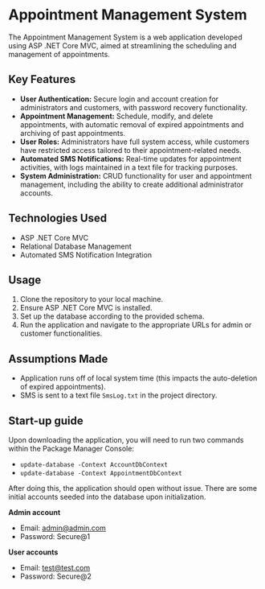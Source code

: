 # Appointment Management System

The Appointment Management System is a web application developed using ASP .NET Core MVC, aimed at streamlining the scheduling and management of appointments.

## Key Features

- **User Authentication:** Secure login and account creation for administrators and customers, with password recovery functionality.
- **Appointment Management:** Schedule, modify, and delete appointments, with automatic removal of expired appointments and archiving of past appointments.
- **User Roles:** Administrators have full system access, while customers have restricted access tailored to their appointment-related needs.
- **Automated SMS Notifications:** Real-time updates for appointment activities, with logs maintained in a text file for tracking purposes.
- **System Administration:** CRUD functionality for user and appointment management, including the ability to create additional administrator accounts. 

## Technologies Used

- ASP .NET Core MVC
- Relational Database Management
- Automated SMS Notification Integration

## Usage

1. Clone the repository to your local machine.
2. Ensure ASP .NET Core MVC is installed.
3. Set up the database according to the provided schema.
4. Run the application and navigate to the appropriate URLs for admin or customer functionalities.

## Assumptions Made

- Application runs off of local system time (this impacts the auto-deletion of expired appointments).
- SMS is sent to a text file `SmsLog.txt` in the project directory.

## Start-up guide

Upon downloading the application, you will need to run two commands within the Package Manager Console:

- `update-database -Context AccountDbContext`
- `update-database -Context AppointmentDbContext`

After doing this, the application should open without issue. There are some initial accounts seeded into the database upon initialization.

**Admin account**
- Email: admin@admin.com
- Password: Secure@1

**User accounts**
- Email: test@test.com
- Password: Secure@2
